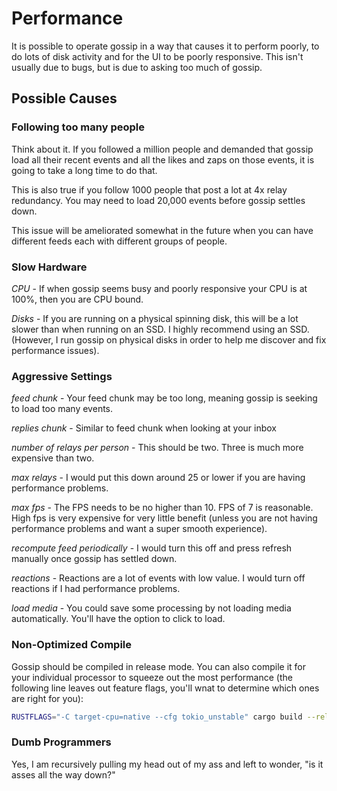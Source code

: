 # Performance

It is possible to operate gossip in a way that causes it to perform poorly, to do lots of disk activity and for the UI to be poorly responsive.  This isn't usually due to bugs, but is due to asking too much of gossip.

## Possible Causes

### Following too many people

Think about it. If you followed a million people and demanded that gossip load all their recent events and all the likes and zaps on those events, it is going to take a long time to do that.

This is also true if you follow 1000 people that post a lot at 4x relay redundancy. You may need to load 20,000 events before gossip settles down.

This issue will be ameliorated somewhat in the future when you can have different feeds each with different groups of people.

### Slow Hardware

*CPU* - If when gossip seems busy and poorly responsive your CPU is at 100%, then you are CPU bound.

*Disks* - If you are running on a physical spinning disk, this will be a lot slower than when running on an SSD. I highly recommend using an SSD. (However, I run gossip on physical disks in order to help me discover and fix performance issues).

### Aggressive Settings

*feed chunk* - Your feed chunk may be too long, meaning gossip is seeking to load too many events.

*replies chunk* - Similar to feed chunk when looking at your inbox

*number of relays per person* - This should be two. Three is much more expensive than two.

*max relays* - I would put this down around 25 or lower if you are having performance problems.

*max fps* - The FPS needs to be no higher than 10. FPS of 7 is reasonable. High fps is very expensive for very little benefit (unless you are not having performance problems and want a super smooth experience).

*recompute feed periodically* - I would turn this off and press refresh manually once gossip has settled down.

*reactions* - Reactions are a lot of events with low value. I would turn off reactions if I had performance problems.

*load media* - You could save some processing by not loading media automatically. You'll have the option to click to load.

### Non-Optimized Compile

Gossip should be compiled in release mode. You can also compile it for your individual processor to squeeze out the most performance (the following line leaves out feature flags, you'll wnat to determine which ones are right for you):

````bash
RUSTFLAGS="-C target-cpu=native --cfg tokio_unstable" cargo build --release
````

### Dumb Programmers

Yes, I am recursively pulling my head out of my ass and left to wonder, "is it asses all the way down?"
